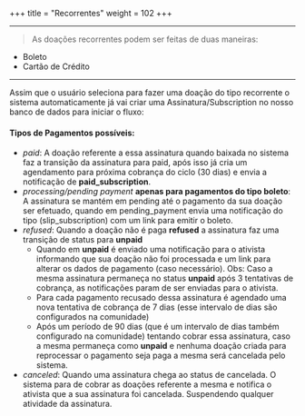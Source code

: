 +++
title = "Recorrentes"
weight = 102
+++

***
> As doações recorrentes podem ser feitas de duas maneiras:

- Boleto
- Cartão de Crédito

***

Assim que o usuário seleciona para fazer uma doação do tipo recorrente o sistema automaticamente já vai criar uma Assinatura/Subscription no nosso banco de dados para iniciar o fluxo:

#### Tipos de Pagamentos possíveis:

+ _paid_: A doação referente a essa assinatura quando baixada no sistema faz a transição da assinatura para paid, após isso já cria um agendamento para próxima cobrança do ciclo (30 dias) e envia a notificação de **paid_subscription**.
+ _processing/pending payment_ **apenas para pagamentos do tipo boleto**: A assinatura se mantém em pending até o pagamento da sua doação ser efetuado, quando em pending_payment envia uma notificação do tipo (slip_subscription) com um link para emitir o boleto.
+ _refused_: Quando a doação não é paga **refused** a assinatura faz uma transição de status para **unpaid**
  - Quando em **unpaid** é enviado uma notificação para o ativista informando que sua doação não foi processada e um link para alterar os dados de pagamento (caso necessário). Obs: Caso a mesma assinatura permaneça no status **unpaid** após 3 tentativas de cobrança, as notificações param de ser enviadas para o ativista.
  - Para cada pagamento recusado dessa assinatura é agendado uma nova tentativa de cobrança de 7 dias (esse intervalo de dias são configurados na comunidade)
  - Após um período de 90 dias (que é um intervalo de dias também configurado na comunidade) tentando cobrar essa assinatura, caso a mesma permaneça como **unpaid** e nenhuma doação criada para reprocessar o pagamento seja paga a mesma será cancelada pelo sistema.
+ _canceled_: Quando uma assinatura chega ao status de cancelada. O sistema para de cobrar as doações referente a mesma e notifica o ativista que a sua assinatura foi cancelada. Suspendendo qualquer atividade da assinatura.


